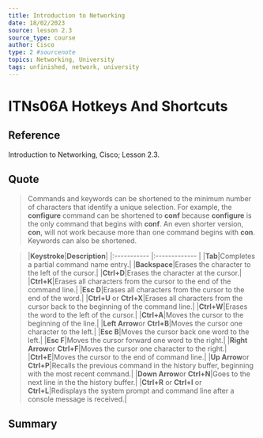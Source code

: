 ```yaml
---
title: Introduction to Networking
date: 18/02/2023
source: lesson 2.3
source_type: course
author: Cisco
type: 2 #sourcenote
topics: Networking, University
tags: unfinished, network, university
---
```

# ITNs06A Hotkeys And Shortcuts

## **Reference**
Introduction to Networking, Cisco; Lesson 2.3.

## **Quote**
> Commands and keywords can be shortened to the minimum number of characters that identify a unique selection. For example, the **configure** command can be shortened to **conf** because **configure** is the only command that begins with **conf**. An even shorter version, **con**, will not work because more than one command begins with **con**. Keywords can also be shortened.

> |**Keystroke**|**Description**|
|:----------- |:------------- |
|**Tab**|Completes a partial command name entry.|
|**Backspace**|Erases the character to the left of the cursor.|
|**Ctrl+D**|Erases the character at the cursor.|
|**Ctrl+K**|Erases all characters from the cursor to the end of the command line.|
|**Esc D**|Erases all characters from the cursor to the end of the word.|
|**Ctrl+U** or **Ctrl+X**|Erases all characters from the cursor back to the beginning of the command line.|
|**Ctrl+W**|Erases the word to the left of the cursor.|
|**Ctrl+A**|Moves the cursor to the beginning of the line.|
|**Left Arrow**or **Ctrl+B**|Moves the cursor one character to the left.|
|**Esc B**|Moves the cursor back one word to the left.|
|**Esc F**|Moves the cursor forward one word to the right.|
|**Right Arrow**or **Ctrl+F**|Moves the cursor one character to the right.|
|**Ctrl+E**|Moves the cursor to the end of command line.|
|**Up Arrow**or **Ctrl+P**|Recalls the previous command in the history buffer, beginning with the most recent command.|
|**Down Arrow**or **Ctrl+N**|Goes to the next line in the the history buffer.|
|**Ctrl+R** or **Ctrl+I** or **Ctrl+L**|Redisplays the system prompt and command line after a console message is received.|

## **Summary**
<!-- Resume of the idea with the context of the quote. -->
